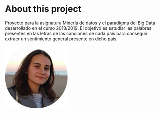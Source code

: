 # About this project
Proyecto para la asignatura Minería de datos y el paradigma del Big Data desarrollado en el curso 2018/2019. El objetivo es estudiar las palabras presentes en las letras de las canciones de cada país para conseguir extraer un sentimiento general presente en dicho país.

<img src="_layouts/paula.png" width="200" alt="Computer science engineer always trying to explore new music.">

